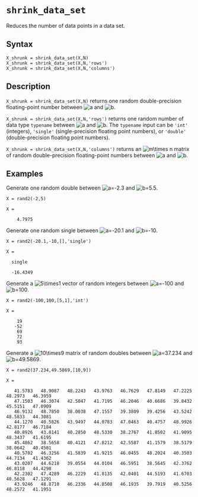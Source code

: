 # `shrink_data_set`

Reduces the number of data points in a data set.


## Syntax

`X_shrunk = shrink_data_set(X,N)`\
`X_shrunk = shrink_data_set(X,N,'rows')`\
`X_shrunk = shrink_data_set(X,N,'columns')`


## Description

`X_shrunk = shrink_data_set(X,N)` returns one random double-precision floating-point number between <img src="https://latex.codecogs.com/svg.latex?a" title="a" /> and <img src="https://latex.codecogs.com/svg.latex?b" title="b" />.

`X_shrunk = shrink_data_set(X,N,'rows')` returns one random number of data type `typename` between <img src="https://latex.codecogs.com/svg.latex?a" title="a" /> and <img src="https://latex.codecogs.com/svg.latex?b" title="b" />. The `typename` input can be `'int'` (integers), `'single'` (single-precision floating point numbers), or `'double'` (double-precision floating point numbers).

`X_shrunk = shrink_data_set(X,N,'columns')` returns an <img src="https://latex.codecogs.com/svg.latex?m\times&space;n" title="m\times n" /> matrix of random double-precision floating-point numbers between <img src="https://latex.codecogs.com/svg.latex?a" title="a" /> and <img src="https://latex.codecogs.com/svg.latex?b" title="b" />.


## Examples

Generate one random double between <img src="https://latex.codecogs.com/svg.latex?a=-2.3" title="a=-2.3" /> and <img src="https://latex.codecogs.com/svg.latex?b=5.5" title="b=5.5" />.

    X = rand2(-2,5)

    X =

        4.7975
    
Generate one random single between <img src="https://latex.codecogs.com/svg.latex?a=-20.1" title="a=-20.1" /> and <img src="https://latex.codecogs.com/svg.latex?b=-10" title="b=-10" />.

    X = rand2(-20.1,-10,[],'single')

    X =

      single

      -16.4349

Generate a <img src="https://latex.codecogs.com/svg.latex?5\times1" title="5\times1" /> vector of random integers between <img src="https://latex.codecogs.com/svg.latex?a=-100" title="a=-100" /> and <img src="https://latex.codecogs.com/svg.latex?b=100" title="b=100" />.

    X = rand2(-100,100,[5,1],'int')
    
    X =

        19
       -52
        69
        72
        93
        
Generate a <img src="https://latex.codecogs.com/svg.latex?10\times9" title="10\times9" /> matrix of random doubles between <img src="https://latex.codecogs.com/svg.latex?a=37.234" title="a=37.234" /> and <img src="https://latex.codecogs.com/svg.latex?b=49.5869" title="b=49.5869" />.

    X = rand2(37.234,49.5869,[10,9])
    
    X =

       41.5783   48.9087   48.2243   43.9763   46.7629   47.8149   47.2225   48.2973   46.3959
       47.1503   46.3074   42.5047   41.7195   46.2046   40.6686   39.8432   45.5151   47.0909
       46.9132   48.7850   38.0038   47.1557   39.3809   39.4256   43.5242   48.5833   44.3081
       44.1270   40.5826   43.9497   44.0783   47.0463   40.4757   48.9926   42.8177   46.7184
       40.8926   43.8141   40.2850   48.5330   38.2767   41.8502   41.9095   48.3437   41.6195
       45.4862   38.5658   40.4121   47.8212   42.5587   41.1579   38.5179   38.0642   40.4581
       40.5702   46.3256   41.5839   41.9215   46.0455   48.2024   40.3503   44.7134   41.4362
       43.0207   44.6218   39.0554   44.0104   46.5951   38.5645   42.3762   46.8118   44.4298
       42.2302   47.4289   46.2229   41.8135   42.0401   44.5193   41.6703   40.5628   47.1291
       43.9246   48.8710   46.2336   44.8508   46.1935   39.7919   40.5256   48.2572   41.1951
